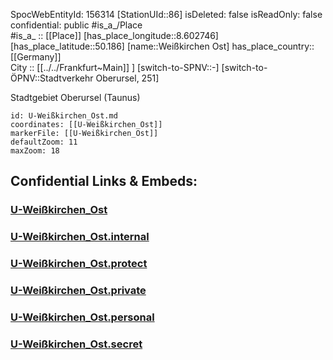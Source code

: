 ﻿---
location: [50.186,8.602746] 
type: Station 
mapzoom: [8,18] 
mapmarker: subway 
tags:
- geo/station/subway
---
SpocWebEntityId: 156314
[StationUId::86] 
isDeleted: false
isReadOnly: false
confidential: public
#is_a_/Place  
#is_a_ :: [[Place]] 
[has_place_longitude::8.602746] 
[has_place_latitude::50.186] 
[name::Weißkirchen Ost] 
has_place_country:: [[Germany]]  
City :: [[../../Frankfurt~Main]] ] 
[switch-to-SPNV::-] 
[switch-to-ÖPNV::Stadtverkehr Oberursel, 251] 

Stadtgebiet Oberursel (Taunus)

```leaflet
id: U-Weißkirchen_Ost.md
coordinates: [[U-Weißkirchen_Ost]] 
markerFile: [[U-Weißkirchen_Ost]] 
defaultZoom: 11 
maxZoom: 18
```


## Confidential Links & Embeds: 

### [U-Weißkirchen_Ost](/_public/Earth/Continent/Europe/Europe~Central/Germany/Germany~West/Hessen/counties~Hessen/Frankfurt~Main/Stations-FFM~U/U-Weißkirchen_Ost.md) 

### [U-Weißkirchen_Ost.internal](/_internal/Earth/Continent/Europe/Europe~Central/Germany/Germany~West/Hessen/counties~Hessen/Frankfurt~Main/Stations-FFM~U/U-Weißkirchen_Ost.internal.md) 

### [U-Weißkirchen_Ost.protect](/_protect/Earth/Continent/Europe/Europe~Central/Germany/Germany~West/Hessen/counties~Hessen/Frankfurt~Main/Stations-FFM~U/U-Weißkirchen_Ost.protect.md) 

### [U-Weißkirchen_Ost.private](/_private/Earth/Continent/Europe/Europe~Central/Germany/Germany~West/Hessen/counties~Hessen/Frankfurt~Main/Stations-FFM~U/U-Weißkirchen_Ost.private.md) 

### [U-Weißkirchen_Ost.personal](/_personal/Earth/Continent/Europe/Europe~Central/Germany/Germany~West/Hessen/counties~Hessen/Frankfurt~Main/Stations-FFM~U/U-Weißkirchen_Ost.personal.md) 

### [U-Weißkirchen_Ost.secret](/_secret/Earth/Continent/Europe/Europe~Central/Germany/Germany~West/Hessen/counties~Hessen/Frankfurt~Main/Stations-FFM~U/U-Weißkirchen_Ost.secret.md) 
